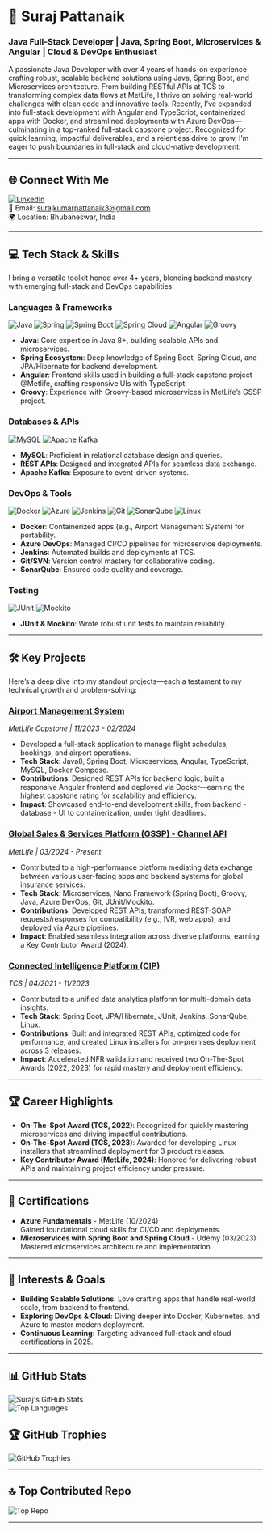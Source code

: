 # 🚀 Suraj Pattanaik
### Java Full-Stack Developer | Java, Spring Boot, Microservices & Angular | Cloud & DevOps Enthusiast

A passionate Java Developer with over 4 years of hands-on experience crafting robust, scalable backend solutions using Java, Spring Boot, and Microservices architecture. From building RESTful APIs at TCS to transforming complex data flows at MetLife, I thrive on solving real-world challenges with clean code and innovative tools. Recently, I’ve expanded into full-stack development with Angular and TypeScript, containerized apps with Docker, and streamlined deployments with Azure DevOps—culminating in a top-ranked full-stack capstone project. Recognized for quick learning, impactful deliverables, and a relentless drive to grow, I’m eager to push boundaries in full-stack and cloud-native development.

---

## 🌐 Connect With Me
[![LinkedIn](https://img.shields.io/badge/LinkedIn-%230077B5.svg?style=for-the-badge&logo=linkedin&logoColor=white)](https://linkedin.com/in/suraj-kumar-pattanaik)  
📧 Email: surajkumarpattanaik3@gmail.com  
🌍 Location: Bhubaneswar, India

---

## 💻 Tech Stack & Skills
I bring a versatile toolkit honed over 4+ years, blending backend mastery with emerging full-stack and DevOps capabilities:

### Languages & Frameworks
![Java](https://img.shields.io/badge/Java-%23ED8B00.svg?style=for-the-badge&logo=java&logoColor=white) 
![Spring](https://img.shields.io/badge/Spring-%236DB33F.svg?style=for-the-badge&logo=spring&logoColor=white) 
![Spring Boot](https://img.shields.io/badge/Spring%20Boot-%236DB33F.svg?style=for-the-badge&logo=springboot&logoColor=white) 
![Spring Cloud](https://img.shields.io/badge/Spring%20Cloud-%236DB33F.svg?style=for-the-badge&logo=spring&logoColor=white) 
![Angular](https://img.shields.io/badge/Angular-%23DD0031.svg?style=for-the-badge&logo=angular&logoColor=white) 
![Groovy](https://img.shields.io/badge/Groovy-%23E69F56.svg?style=for-the-badge&logo=groovy&logoColor=white) 
- **Java**: Core expertise in Java 8+, building scalable APIs and microservices.
- **Spring Ecosystem**: Deep knowledge of Spring Boot, Spring Cloud, and JPA/Hibernate for backend development.
- **Angular**: Frontend skills used in building a full-stack capstone project @Metlife, crafting responsive UIs with TypeScript.
- **Groovy**: Experience with Groovy-based microservices in MetLife’s GSSP project.

### Databases & APIs
![MySQL](https://img.shields.io/badge/MySQL-%2300f.svg?style=for-the-badge&logo=mysql&logoColor=white) 
![Apache Kafka](https://img.shields.io/badge/Apache%20Kafka-%23000000.svg?style=for-the-badge&logo=apachekafka&logoColor=white) 
- **MySQL**: Proficient in relational database design and queries.
- **REST APIs**: Designed and integrated APIs for seamless data exchange.
- **Apache Kafka**: Exposure to event-driven systems.

### DevOps & Tools
![Docker](https://img.shields.io/badge/Docker-%230db7ed.svg?style=for-the-badge&logo=docker&logoColor=white) 
![Azure](https://img.shields.io/badge/Azure-%230072C6.svg?style=for-the-badge&logo=microsoftazure&logoColor=white) 
![Jenkins](https://img.shields.io/badge/Jenkins-%232C5263.svg?style=for-the-badge&logo=jenkins&logoColor=white) 
![Git](https://img.shields.io/badge/Git-%23F05033.svg?style=for-the-badge&logo=git&logoColor=white) 
![SonarQube](https://img.shields.io/badge/SonarQube-%234E9BCD.svg?style=for-the-badge&logo=sonarqube&logoColor=white) 
![Linux](https://img.shields.io/badge/Linux-FCC624?style=for-the-badge&logo=linux&logoColor=black) 
- **Docker**: Containerized apps (e.g., Airport Management System) for portability.
- **Azure DevOps**: Managed CI/CD pipelines for microservice deployments.
- **Jenkins**: Automated builds and deployments at TCS.
- **Git/SVN**: Version control mastery for collaborative coding.
- **SonarQube**: Ensured code quality and coverage.

### Testing
![JUnit](https://img.shields.io/badge/JUnit-%2325A162.svg?style=for-the-badge&logo=junit5&logoColor=white) 
![Mockito](https://img.shields.io/badge/Mockito-%23FF6F61.svg?style=for-the-badge&logo=mockito&logoColor=white) 
- **JUnit & Mockito**: Wrote robust unit tests to maintain reliability.

---

## 🛠️ Key Projects
Here’s a deep dive into my standout projects—each a testament to my technical growth and problem-solving:

### [Airport Management System](https://github.com/surajpattanaik/airport-management-system)  
*MetLife Capstone | 11/2023 - 02/2024*  
- Developed a full-stack application to manage flight schedules, bookings, and airport operations.
- **Tech Stack**: Java8, Spring Boot, Microservices, Angular, TypeScript, MySQL, Docker Compose.
- **Contributions**: Designed REST APIs for backend logic, built a responsive Angular frontend and deployed via Docker—earning the highest capstone rating for scalability and efficiency.
- **Impact**: Showcased end-to-end development skills, from backend - database - UI to containerization, under tight deadlines.

### [Global Sales & Services Platform (GSSP) - Channel API](https://github.com/surajpattanaik/gssp-channel-api)  
*MetLife | 03/2024 - Present*  
- Contributed to a high-performance platform mediating data exchange between various user-facing apps and backend systems for global insurance services.
- **Tech Stack**: Microservices, Nano Framework (Spring Boot), Groovy, Java, Azure DevOps, Git, JUnit/Mockito.
- **Contributions**: Developed REST APIs, transformed REST-SOAP requests/responses for compatibility (e.g., IVR, web apps), and deployed via Azure pipelines.
- **Impact**: Enabled seamless integration across diverse platforms, earning a Key Contributor Award (2024).

### [Connected Intelligence Platform (CIP)](https://github.com/surajpattanaik/cip-tcs)  
*TCS | 04/2021 - 11/2023*  
- Contributed to a unified data analytics platform for multi-domain data insights.
- **Tech Stack**: Spring Boot, JPA/Hibernate, JUnit, Jenkins, SonarQube, Linux.
- **Contributions**: Built and integrated REST APIs, optimized code for performance, and created Linux installers for on-premises deployment across 3 releases.
- **Impact**: Accelerated NFR validation and received two On-The-Spot Awards (2022, 2023) for rapid mastery and deployment efficiency.

---

## 🏆 Career Highlights
- **On-The-Spot Award (TCS, 2022)**: Recognized for quickly mastering microservices and driving impactful contributions.
- **On-The-Spot Award (TCS, 2023)**: Awarded for developing Linux installers that streamlined deployment for 3 product releases.
- **Key Contributor Award (MetLife, 2024)**: Honored for delivering robust APIs and maintaining project efficiency under pressure.

---

## 📜 Certifications
- **Azure Fundamentals** - MetLife (10/2024)  
  Gained foundational cloud skills for CI/CD and deployments.
- **Microservices with Spring Boot and Spring Cloud** - Udemy (03/2023)  
  Mastered microservices architecture and implementation.

---

## 🌟 Interests & Goals
- **Building Scalable Solutions**: Love crafting apps that handle real-world scale, from backend to frontend.
- **Exploring DevOps & Cloud**: Diving deeper into Docker, Kubernetes, and Azure to master modern deployment.
- **Continuous Learning**: Targeting advanced full-stack and cloud certifications in 2025.

---

## 📊 GitHub Stats
![Suraj's GitHub Stats](https://github-readme-stats.vercel.app/api?username=surajpattanaik&show_icons=true&theme=radical)  
![Top Languages](https://github-readme-stats.vercel.app/api/top-langs/?username=surajpattanaik&layout=compact&theme=radical)

## 🏆 GitHub Trophies
![GitHub Trophies](https://github-profile-trophy.vercel.app/?username=surajpattanaik&theme=onedark)

---

## 🔝 Top Contributed Repo
![Top Repo](https://github-readme-stats.vercel.app/api/pin/?username=surajpattanaik&repo=AIR-TRANSPORT-SYSTEM&theme=radical)

---

<!-- Proudly created with GPRM (https://gprm.itsvg.in) -->
